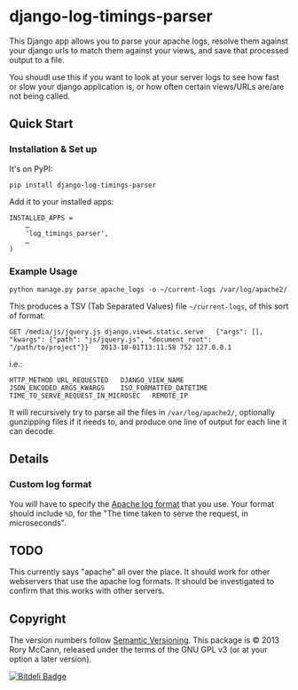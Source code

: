 # django-log-timings-parser

This Django app allows you to parse your apache logs, resolve them against your
django urls to match them against your views, and save that processed output to
a file.

You shoudl use this if you want to look at your server logs to see how fast or
slow your django application is, or how often certain views/URLs are/are not
being called.

## Quick Start

### Installation & Set up

It's on PyPI:

    pip install django-log-timings-parser

Add it to your installed apps:

    INSTALLED_APPS = 
        …
        'log_timings_parser',
        …
    )

### Example Usage

    python manage.py parse_apache_logs -o ~/current-logs /var/log/apache2/


This produces a TSV (Tab Separated Values) file ``~/current-logs``, of this sort of format:

    GET	/media/js/jquery.js	django.views.static.serve	{"args": [], "kwargs": {"path": "js/jquery.js", "document_root": "/path/to/project"}}	2013-10-01T13:11:58	752	127.0.0.1

i.e.:

    HTTP_METHOD URL_REQUESTED   DJANGO_VIEW_NAME    JSON_ENCODED_ARGS_KWARGS    ISO_FORMATTED_DATETIME  TIME_TO_SERVE_REQUEST_IN_MICROSEC   REMOTE_IP

It will recursively try to parse all the files in ``/var/log/apache2/``, optionally gunzipping files if it needs to, and produce one line of output for each line it can decode.

## Details

### Custom log format

You will have to specify the [Apache log format](http://httpd.apache.org/docs/2.2/mod/mod_log_config.html) that you use. Your format should include ``%D``, for the "The time taken to serve the request, in microseconds".



## TODO

This currently says "apache" all over the place. It should work for other
webservers that use the apache log formats. It should be investigated to
confirm that this works with other servers.

## Copyright

The version numbers follow [Semantic Versioning](http://semver.org/). This
package is © 2013 Rory McCann, released under the terms of the GNU GPL v3 (or
at your option a later version).


[![Bitdeli Badge](https://d2weczhvl823v0.cloudfront.net/rory/django-log-timings-parser/trend.png)](https://bitdeli.com/free "Bitdeli Badge")

